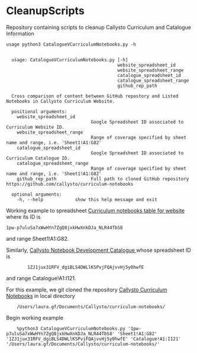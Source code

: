 # CleanupScripts
Repository containing scripts to cleanup Callysto Curriculum and Catalogue Information

    usage python3 CatalogueVCurriculumNotebooks.py -h 


      usage: CatalogueVCurriculumNotebooks.py [-h]
                                              website_spreadsheet_id
                                              website_spreadsheet_range
                                              catalogue_spreadsheet_id
                                              catalogue_spreadsheet_range
                                              github_rep_path

      Cross comparison of content between GitHub repostory and Listed Notebooks in Callysto Curriculum Website.

      positional arguments:
        website_spreadsheet_id
                                    Google Spreadsheet ID associated to Curriculum Website ID.
        website_spreadsheet_range
                                    Range of coverage specified by sheet name and range, i.e. 'Sheet1!A1:G82'
        catalogue_spreadsheet_id
                                    Google Spreadsheet ID associated to Curriculum Catalogue ID.
        catalogue_spreadsheet_range
                                    Range of coverage specified by sheet name and range, i.e. 'Sheet1!A1:G82'
        github_rep_path             Full path to cloned GitHub repository https://github.com/callysto/curriculum-notebooks

      optional arguments:
        -h, --help            show this help message and exit

Working example to spreadsheet [Curriculum notebooks table for website](https://docs.google.com/spreadsheets/d/1pw-p7uluSa7xWwHYn7ZgQ8jxkHwXnkDJa_NLR44TbS8/edit#gid=0) where its ID is 

    1pw-p7uluSa7xWwHYn7ZgQ8jxkHwXnkDJa_NLR44TbS8
    
and range Sheet1!A1:G82. 

Similarly, [Callysto Notebook Development Catalogue
](https://docs.google.com/spreadsheets/d/1ZJ1jux31RFV_dgiBLS4DWLlKSPvjFQAjvvHj5y0hwfE/edit#gid=0) whose spreadsheet ID is       
            
            1ZJ1jux31RFV_dgiBLS4DWLlKSPvjFQAjvvHj5y0hwfE 
            
and range Catalogue!A1:I121. 

For this example, we git cloned the repository [Callysto Curriculum Notebooks](https://github.com/callysto/curriculum-notebooks) in local directory 

        /Users/laura.gf/Documents/Callysto/curriculum-notebooks/


Begin working example 

        %python3 CatalogueVCurriculumNotebooks.py '1pw-p7uluSa7xWwHYn7ZgQ8jxkHwXnkDJa_NLR44TbS8' 'Sheet1!A1:G82' '1ZJ1jux31RFV_dgiBLS4DWLlKSPvjFQAjvvHj5y0hwfE' 'Catalogue!A1:I121' '/Users/laura.gf/Documents/Callysto/curriculum-notebooks/'
